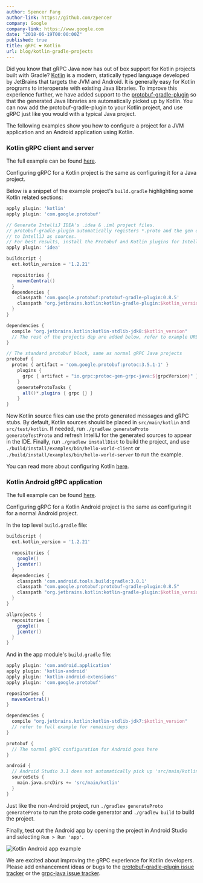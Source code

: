 ```yaml
---
author: Spencer Fang
author-link: https://github.com/zpencer
company: Google
company-link: https://www.google.com
date: "2018-06-19T00:00:00Z"
published: true
title: gRPC ❤ Kotlin
url: blog/kotlin-gradle-projects
---
```


Did you know that gRPC Java now has out of box support for Kotlin projects built with Gradle? [Kotlin](https://kotlinlang.org/) is a modern, statically typed language developed by JetBrains that targets the JVM and Android. It is generally easy for Kotlin programs to interoperate with existing Java libraries. To improve this experience further, we have added support to the [protobuf-gradle-plugin](https://github.com/google/protobuf-gradle-plugin/releases) so that the generated Java libraries are automatically picked up by Kotlin. You can now add the protobuf-gradle-plugin to your Kotlin project, and use gRPC just like you would with a typical Java project.
<!--more-->
The following examples show you how to configure a project for a JVM application and an Android application using Kotlin.

### Kotlin gRPC client and server

The full example can be found [here](https://github.com/grpc/grpc-java/tree/master/examples/example-kotlin).

Configuring gRPC for a Kotlin project is the same as configuring it for a Java project.

Below is a snippet of the example project's `build.gradle` highlighting some Kotlin related sections:
```groovy
apply plugin: 'kotlin'
apply plugin: 'com.google.protobuf'

// Generate IntelliJ IDEA's .idea & .iml project files.
// protobuf-gradle-plugin automatically registers *.proto and the gen output files
// to IntelliJ as sources.
// For best results, install the Protobuf and Kotlin plugins for IntelliJ.
apply plugin: 'idea'

buildscript {
  ext.kotlin_version = '1.2.21'

  repositories {
    mavenCentral()
  }
  dependencies {
    classpath 'com.google.protobuf:protobuf-gradle-plugin:0.8.5'
    classpath "org.jetbrains.kotlin:kotlin-gradle-plugin:$kotlin_version"
  }
}

dependencies {
  compile "org.jetbrains.kotlin:kotlin-stdlib-jdk8:$kotlin_version"
  // The rest of the projects dep are added below, refer to example URL
}

// The standard protobuf block, same as normal gRPC Java projects
protobuf {
  protoc { artifact = 'com.google.protobuf:protoc:3.5.1-1' }
    plugins {
      grpc { artifact = "io.grpc:protoc-gen-grpc-java:${grpcVersion}" }
    }
    generateProtoTasks {
      all()*.plugins { grpc {} }
    }
}
```

Now Kotlin source files can use the proto generated messages and gRPC stubs. By default, Kotlin sources should be placed in `src/main/kotlin` and `src/test/kotlin`. If needed, run `./gradlew generateProto generateTestProto` and refresh IntelliJ for the generated sources to appear in the IDE. Finally, run `./gradlew installDist` to build the project, and use `./build/install/examples/bin/hello-world-client` or `./build/install/examples/bin/hello-world-server` to run the example.

You can read more about configuring Kotlin [here](https://kotlinlang.org/docs/reference/using-gradle.html).

###  Kotlin Android gRPC application

The full example can be found [here](https://github.com/grpc/grpc-java/tree/master/examples/example-kotlin/android/helloworld).

Configuring gRPC for a Kotlin Android project is the same as configuring it for a normal Android project.

In the top level `build.gradle` file:

```groovy
buildscript {
  ext.kotlin_version = '1.2.21'

  repositories {
    google()
    jcenter()
  }
  dependencies {
    classpath 'com.android.tools.build:gradle:3.0.1'
    classpath "com.google.protobuf:protobuf-gradle-plugin:0.8.5"
    classpath "org.jetbrains.kotlin:kotlin-gradle-plugin:$kotlin_version"
  }
}

allprojects {
  repositories {
    google()
    jcenter()
  }
}
```

And in the app module's `build.gradle` file:

```groovy
apply plugin: 'com.android.application'
apply plugin: 'kotlin-android'
apply plugin: 'kotlin-android-extensions'
apply plugin: 'com.google.protobuf'

repositories {
  mavenCentral()
}

dependencies {
  compile "org.jetbrains.kotlin:kotlin-stdlib-jdk7:$kotlin_version"
  // refer to full example for remaining deps
}

protobuf {
  // The normal gRPC configuration for Android goes here
}

android {
  // Android Studio 3.1 does not automatically pick up 'src/main/kotlin' as source files
  sourceSets {
    main.java.srcDirs += 'src/main/kotlin'
  }
}
```

Just like the non-Android project, run `./gradlew generateProto generateProto` to run the proto code generator and `./gradlew build` to build the project.

Finally, test out the Android app by opening the project in Android Studio and selecting `Run > Run 'app'`.

<img src="https://grpc.io/img/kotlin-project-android-app.png" alt="Kotlin Android app example" style="max-width: 404px">

We are excited about improving the gRPC experience for Kotlin developers. Please add enhancement ideas or bugs to the [protobuf-gradle-plugin issue tracker](https://github.com/google/protobuf-gradle-plugin/issues) or the [grpc-java issue tracker](https://github.com/grpc/grpc-java/issues). 

